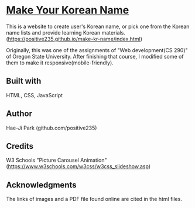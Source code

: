 # <a href="https://positive235.github.io/make-kr-name/index.html" target="_blank">Make Your Korean Name</a>

This is a website to create user's Korean name, or pick one from the Korean name lists and provide learning Korean materials.
(https://positive235.github.io/make-kr-name/index.html)

Originally, this was one of the assignments of "Web development(CS 290)" of Oregon State University. After finishing that course, I modified some of them to make it responsive(mobile-friendly).

## Built with 

HTML, CSS, JavaScript

## Author

Hae-Ji Park (github.com/positive235)

## Credits

W3 Schools "Picture Carousel Animation" (https://www.w3schools.com/w3css/w3css_slideshow.asp) 

## Acknowledgments

The links of images and a PDF file found online are cited in the html files.
